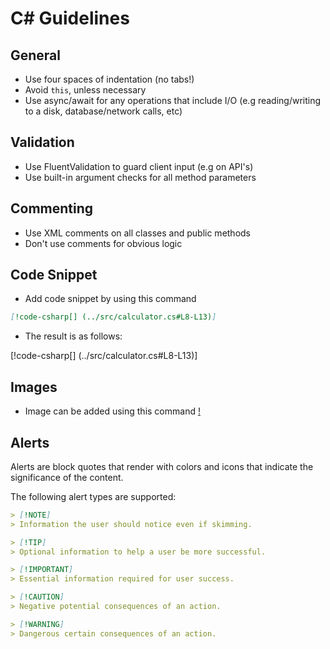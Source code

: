 # C# Guidelines
## General
- Use four spaces of indentation (no tabs!)
- Avoid `this`, unless necessary
- Use async/await for any operations that include I/O (e.g reading/writing to a disk, database/network calls, etc)

## Validation
- Use FluentValidation to guard client input (e.g on API's)
- Use built-in argument checks for all method parameters

## Commenting
- Use XML comments on all classes and public methods
- Don't use comments for obvious logic

## Code Snippet
- Add code snippet by using this command

```markdown
[!code-csharp[] (../src/calculator.cs#L8-L13)]
```

- The result is as follows:

[!code-csharp[] (../src/calculator.cs#L8-L13)]

## Images
- Image can be added using this command
[!<alt-text>](../images/image_syntax.png)

## Alerts

Alerts are block quotes that render with colors and icons that indicate the significance of the content.

The following alert types are supported:

```markdown
> [!NOTE]
> Information the user should notice even if skimming.

> [!TIP]
> Optional information to help a user be more successful.

> [!IMPORTANT]
> Essential information required for user success.

> [!CAUTION]
> Negative potential consequences of an action.

> [!WARNING]
> Dangerous certain consequences of an action.
```